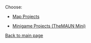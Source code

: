 Choose:

* [Map Projects](https://themaun.github.io/en/Projects/Maps)

* [Minigame Projects (TheMAUN Mini)](https://themaun.github.io/en/Projects/Minigames)

[Back to main page](https://themaun.github.io/en)